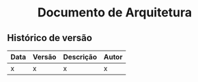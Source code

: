 # <center> **Documento de Arquitetura**

## **Histórico de versão**

| Data | Versão | Descrição | Autor |
|------|--------|-----------|-------|
| x | x | x | x |
